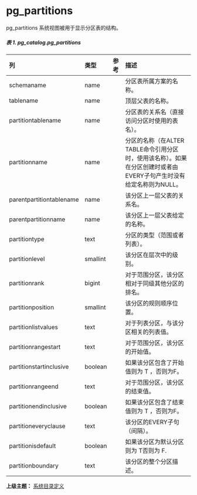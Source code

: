 # pg\_partitions

pg\_partitions 系统视图被用于显示分区表的结构。

##### 表 1. pg\_catalog.pg\_partitions

| 列 | 类型 | 参考 | 描述 |
| :--- | :--- | :--- | :--- |
| schemaname | name |  | 分区表所属方案的名称。 |
| tablename | name |  | 顶层父表的名称。 |
| partitiontablename | name |  | 分区表的关系名（直接访问分区时使用的表名）。 |
| partitionname | name |  | 分区的名称（在ALTER TABLE命令引用分区时，使用该名称）。如果在分区创建时或者由EVERY子句产生时没有给定名称则为NULL。 |
| parentpartitiontablename | name |  | 该分区上一层父表的关系名。 |
| parentpartitionname | name |  | 该分区上一层父表给定的名称。 |
| partitiontype | text |  | 分区的类型（范围或者列表）。 |
| partitionlevel | smallint |  | 该分区在层次中的级别。 |
| partitionrank | bigint |  | 对于范围分区，该分区相对于同级其他分区的排名。 |
| partitionposition | smallint |  | 该分区的规则顺序位置。 |
| partitionlistvalues | text |  | 对于列表分区，与该分区相关的列表值。 |
| partitionrangestart | text |  | 对于范围分区，该分区的开始值。 |
| partitionstartinclusive | boolean |  | 如果该分区包含了开始值则为 T ，否则为F。 |
| partitionrangeend | text |  | 对于范围分区，该分区的结束值。 |
| partitionendinclusive | boolean |  | 如果该分区包含了结束值则为 T ，否则为F。 |
| partitioneveryclause | text |  | 该分区的EVERY子句（间隔）。 |
| partitionisdefault | boolean |  | 如果该分区为默认分区则为 T否则为 F. |
| partitionboundary | text |  | 该分区的整个分区描述。 |

**上级主题：** [系统目录定义](./README.md)
